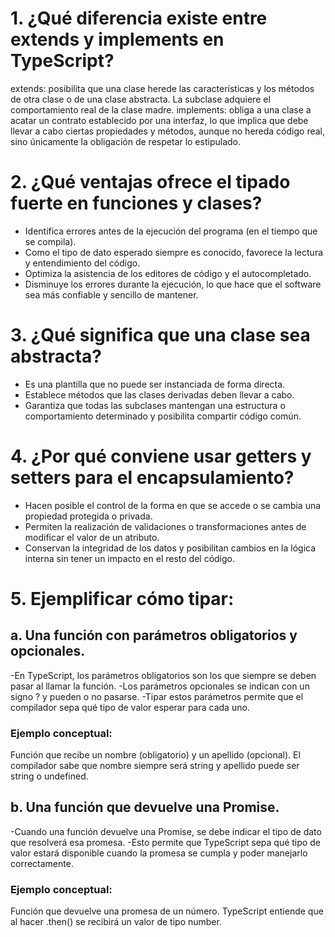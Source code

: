 # 1. ¿Qué diferencia existe entre extends y implements en TypeScript?
extends: posibilita que una clase herede las características y los métodos de otra clase o de una clase abstracta. La subclase adquiere el comportamiento real de la clase madre.
implements: obliga a una clase a acatar un contrato establecido por una interfaz, lo que implica que debe llevar a cabo ciertas propiedades y métodos, aunque no hereda código real, sino únicamente la obligación de respetar lo estipulado. 

# 2. ¿Qué ventajas ofrece el tipado fuerte en funciones y clases?
- Identifica errores antes de la ejecución del programa (en el tiempo que se compila).
- Como el tipo de dato esperado siempre es conocido, favorece la lectura y entendimiento del código.
- Optimiza la asistencia de los editores de código y el autocompletado.
- Disminuye los errores durante la ejecución, lo que hace que el software sea más confiable y sencillo de mantener.

# 3. ¿Qué significa que una clase sea abstracta?
- Es una plantilla que no puede ser instanciada de forma directa.
- Establece métodos que las clases derivadas deben llevar a cabo.
- Garantiza que todas las subclases mantengan una estructura o comportamiento determinado y posibilita compartir código común.

# 4. ¿Por qué conviene usar getters y setters para el encapsulamiento?
- Hacen posible el control de la forma en que se accede o se cambia una propiedad protegida o privada.
- Permiten la realización de validaciones o transformaciones antes de modificar el valor de un atributo.
- Conservan la integridad de los datos y posibilitan cambios en la lógica interna sin tener un impacto en el resto del código.

# 5. Ejemplificar cómo tipar:
## a. Una función con parámetros obligatorios y opcionales.
-En TypeScript, los parámetros obligatorios son los que siempre se deben pasar al llamar la función.
-Los parámetros opcionales se indican con un signo ? y pueden o no pasarse.
-Tipar estos parámetros permite que el compilador sepa qué tipo de valor esperar para cada uno.

### Ejemplo conceptual:
Función que recibe un nombre (obligatorio) y un apellido (opcional).
El compilador sabe que nombre siempre será string y apellido puede ser string o undefined.

## b. Una función que devuelve una Promise.
-Cuando una función devuelve una Promise, se debe indicar el tipo de dato que resolverá esa promesa.
-Esto permite que TypeScript sepa qué tipo de valor estará disponible cuando la promesa se cumpla y poder manejarlo correctamente.

### Ejemplo conceptual:
Función que devuelve una promesa de un número.
TypeScript entiende que al hacer .then() se recibirá un valor de tipo number.